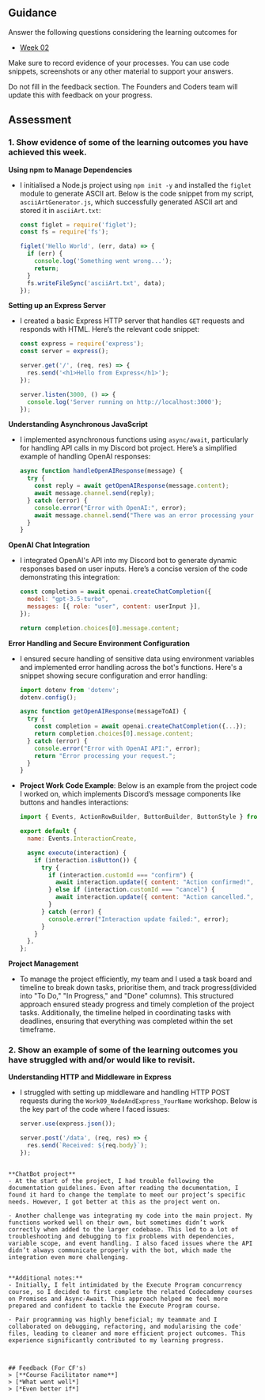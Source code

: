 ## Guidance
Answer the following questions considering the learning outcomes for
- [Week 02](https://learn.foundersandcoders.com/course/syllabus/developer/week02-project02-chatbot/learning-outcomes/)

Make sure to record evidence of your processes. You can use code snippets, screenshots or any other material to support your answers.

Do not fill in the feedback section. The Founders and Coders team will update this with feedback on your progress.

## Assessment
### 1. Show evidence of some of the learning outcomes you have achieved this week.

**Using npm to Manage Dependencies**
- I initialised a Node.js project using `npm init -y` and installed the `figlet` module to generate ASCII art. Below is the code snippet from my script, `asciiArtGenerator.js`, which successfully generated ASCII art and stored it in `asciiArt.txt`:
  
  ```javascript
  const figlet = require('figlet');
  const fs = require('fs');

  figlet('Hello World', (err, data) => {
    if (err) {
      console.log('Something went wrong...');
      return;
    }
    fs.writeFileSync('asciiArt.txt', data);
  });
  ```

**Setting up an Express Server**
- I created a basic Express HTTP server that handles `GET` requests and responds with HTML. Here’s the relevant code snippet:
  
  ```javascript
  const express = require('express');
  const server = express();

  server.get('/', (req, res) => {
    res.send('<h1>Hello from Express</h1>');
  });

  server.listen(3000, () => {
    console.log('Server running on http://localhost:3000');
  });
  ```

**Understanding Asynchronous JavaScript**
- I implemented asynchronous functions using `async/await`, particularly for handling API calls in my Discord bot project. Here’s a simplified example of handling OpenAI responses:
  
  ```javascript
  async function handleOpenAIResponse(message) {
    try {
      const reply = await getOpenAIResponse(message.content);
      await message.channel.send(reply);
    } catch (error) {
      console.error("Error with OpenAI:", error);
      await message.channel.send("There was an error processing your request.");
    }
  }
  ```

**OpenAI Chat Integration**
- I integrated OpenAI's API into my Discord bot to generate dynamic responses based on user inputs. Here’s a concise version of the code demonstrating this integration:
  
  ```javascript
  const completion = await openai.createChatCompletion({
    model: "gpt-3.5-turbo",
    messages: [{ role: "user", content: userInput }],
  });

  return completion.choices[0].message.content;
  ```

**Error Handling and Secure Environment Configuration**
- I ensured secure handling of sensitive data using environment variables and implemented error handling across the bot's functions. Here's a snippet showing secure configuration and error handling:
  
  ```javascript
  import dotenv from 'dotenv';
  dotenv.config();

  async function getOpenAIResponse(messageToAI) {
    try {
      const completion = await openai.createChatCompletion({...});
      return completion.choices[0].message.content;
    } catch (error) {
      console.error("Error with OpenAI API:", error);
      return "Error processing your request.";
    }
  }
  ```

- **Project Work Code Example**: Below is an example from the project code I worked on, which implements Discord’s message components like buttons and handles interactions:

  ```javascript
  import { Events, ActionRowBuilder, ButtonBuilder, ButtonStyle } from "discord.js";

  export default {
    name: Events.InteractionCreate,

    async execute(interaction) {
      if (interaction.isButton()) {
        try {
          if (interaction.customId === "confirm") {
            await interaction.update({ content: "Action confirmed!", components: [] });
          } else if (interaction.customId === "cancel") {
            await interaction.update({ content: "Action cancelled.", components: [] });
          }
        } catch (error) {
          console.error("Interaction update failed:", error);
        }
      }
    },
  };
  ```
  
**Project Management**
- To manage the project efficiently, my team and I used a task board and timeline to break down tasks, prioritise them, and track progress(divided into "To Do," "In Progress," and "Done" columns). This structured approach ensured steady progress and timely completion of the project tasks. Additionally, the timeline helped in coordinating tasks with deadlines, ensuring that everything was completed within the set timeframe. 

### 2. Show an example of some of the learning outcomes you have struggled with and/or would like to revisit.

**Understanding HTTP and Middleware in Express**
- I struggled with setting up middleware and handling HTTP POST requests during the `Work09_NodeAndExpress_YourName` workshop. Below is the key part of the code where I faced issues:
  
  ```javascript
  server.use(express.json());

  server.post('/data', (req, res) => {
    res.send(`Received: ${req.body}`);
  });
 ```

**ChatBot project**
- At the start of the project, I had trouble following the documentation guidelines. Even after reading the documentation, I found it hard to change the template to meet our project’s specific needs. However, I got better at this as the project went on.

- Another challenge was integrating my code into the main project. My functions worked well on their own, but sometimes didn’t work correctly when added to the larger codebase. This led to a lot of troubleshooting and debugging to fix problems with dependencies, variable scope, and event handling. I also faced issues where the API didn’t always communicate properly with the bot, which made the integration even more challenging.


**Additional notes:**
- Initially, I felt intimidated by the Execute Program concurrency course, so I decided to first complete the related Codecademy courses on Promises and Async-Await. This approach helped me feel more prepared and confident to tackle the Execute Program course.

- Pair programming was highly beneficial; my teammate and I collaborated on debugging, refactoring, and modularising the code' files, leading to cleaner and more efficient project outcomes. This experience significantly contributed to my learning progress. 



## Feedback (For CF's)
> [**Course Facilitator name**]  
> [*What went well*]  
> [*Even better if*]
